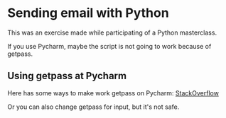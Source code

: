 # Sending email with Python

This was an exercise made while participating of a Python masterclass.

If you use Pycharm, maybe the script is not going to work because of getpass.

## Using getpass at Pycharm
Here has some ways to make work getpass on Pycharm: 
[StackOverflow](https://stackoverflow.com/questions/28579468/how-to-use-the-python-getpass-getpass-in-pycharm)

Or you can also change getpass for input, but it's not safe.
